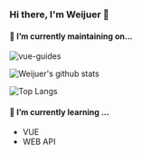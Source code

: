 ### Hi there, I'm Weijuer 👋


#### 🔭 I’m currently maintaining on...
![vue-guides](https://github-readme-stats.vercel.app/api/pin/?username=weijuer&repo=vue-guides&theme=vue-dark)

![Weijuer's github stats](https://github-readme-stats.vercel.app/api?username=weijuer&show_icons=true&theme=vue-dark)

![Top Langs](https://github-readme-stats.vercel.app/api/top-langs/?username=weijuer&layout=compact&theme=vue-dark)

#### 🌱 I’m currently learning ...
- VUE
- WEB API

<!--
**weijuer/weijuer** is a ✨ _special_ ✨ repository because its `README.md` (this file) appears on your GitHub profile.

Here are some ideas to get you started:

- 🔭 I’m currently working on ...
- 🌱 I’m currently learning ...
- 👯 I’m looking to collaborate on ...
- 🤔 I’m looking for help with ...
- 💬 Ask me about ...
- 📫 How to reach me: ...
- 😄 Pronouns: ...
- ⚡ Fun fact: ...
-->
